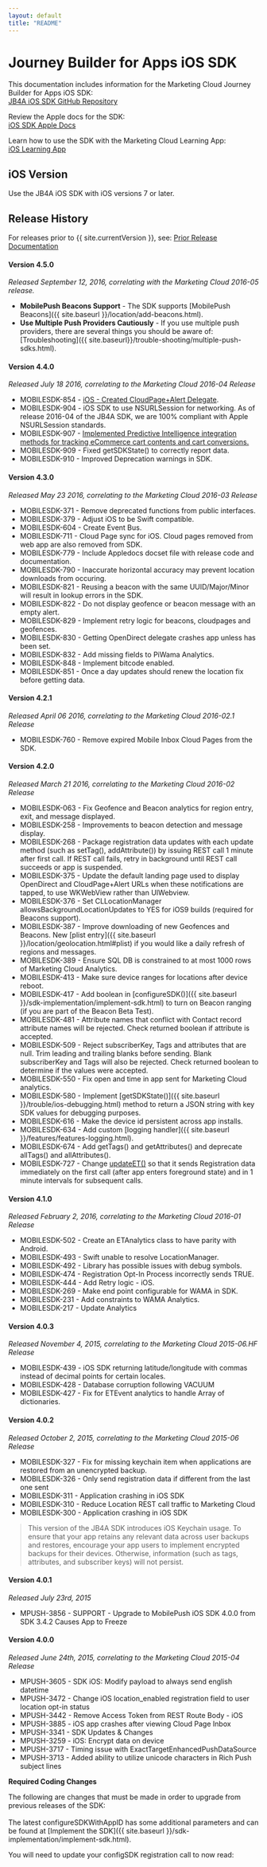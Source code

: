 ```yaml
---
layout: default
title: "README"
---
```

# Journey Builder for Apps iOS SDK

This documentation includes information for the Marketing Cloud Journey Builder for Apps iOS SDK:<br/>
<a href="{{ site.codeurl }}" target="_blank">JB4A iOS SDK GitHub Repository</a><br>

Review the Apple docs for the SDK:<br/>
<a href="{{ site.baseurl }}/appledoc/index.html" target="_blank">iOS SDK Apple Docs</a>

Learn how to use the SDK with the Marketing Cloud Learning App:<br/>
<a href="https://github.com/salesforce-marketingcloud/LearningAppIos" target="_blank">iOS Learning App</a>

## iOS Version

Use the JB4A iOS SDK with iOS versions 7 or later.

## Release History

For releases prior to {{ site.currentVersion }}, see: <a href="http://salesforce-marketingcloud.github.io/JB4A-SDK-iOS-v4.4.0/" target="_blank">Prior Release Documentation</a>

#### Version 4.5.0
_Released September 12, 2016, correlating with the Marketing Cloud 2016-05 release._

* **MobilePush Beacons Support** - The SDK supports [MobilePush Beacons]({{ site.baseurl }}/location/add-beacons.html).
* **Use Multiple Push Providers Cautiously** - If you use multiple push providers, there are several things you should be aware of: [Troubleshooting]({{ site.baseurl}}/trouble-shooting/multiple-push-sdks.html).

#### Version 4.4.0
_Released July 18 2016, correlating to the Marketing Cloud 2016-04 Release_<br/>

* MOBILESDK-854 - <a href="/JB4A-SDK-iOS/rich-push/rich-push-inbox.html#CPDelegate">iOS - Created CloudPage+Alert Delegate</a>.
* MOBILESDK-904 - iOS SDK to use NSURLSession for networking. As of release 2016-04 of the JB4A SDK, we are 100% compliant with Apple NSURLSession standards.
* MOBILESDK-907 - <a href="/JB4A-SDK-iOS/features/analytics.html#TrackCartAnalytics">Implemented Predictive Intelligence integration methods for tracking eCommerce cart contents and cart conversions.</a>
* MOBILESDK-909 - Fixed getSDKState() to correctly report data.
* MOBILESDK-910 - Improved Deprecation warnings in SDK.

#### Version 4.3.0
_Released May 23 2016, correlating to the Marketing Cloud 2016-03 Release_<br/>

* MOBILESDK-371 - Remove deprecated functions from public interfaces.
* MOBILESDK-379 - Adjust iOS to be Swift compatible.
* MOBILESDK-604 - Create Event Bus.
* MOBILESDK-711 - Cloud Page sync for iOS. Cloud pages removed from web app are also removed from SDK.
* MOBILESDK-779 - Include Appledocs docset file with release code and documentation.
* MOBILESDK-790 - Inaccurate horizontal accuracy may prevent location downloads from occuring.
* MOBILESDK-821 - Reusing a beacon with the same UUID/Major/Minor will result in lookup errors in the SDK.
* MOBILESDK-822 - Do not display geofence or beacon message with an empty alert.
* MOBILESDK-829 - Implement retry logic for beacons, cloudpages and geofences.
* MOBILESDK-830 - Getting OpenDirect delegate crashes app unless has been set.
* MOBILESDK-832 - Add missing fields to PiWama Analytics.
* MOBILESDK-848 - Implement bitcode enabled.
* MOBILESDK-851 - Once a day updates should renew the location fix before getting data.

#### Version 4.2.1
_Released April 06 2016, correlating to the Marketing Cloud 2016-02.1 Release_<br/>

* MOBILESDK-760 - Remove expired Mobile Inbox Cloud Pages from the SDK.

#### Version 4.2.0
_Released March 21 2016, correlating to the Marketing Cloud 2016-02 Release_<br/>

* MOBILESDK-063 - Fix Geofence and Beacon analytics for region entry, exit, and message displayed.
* MOBILESDK-258 - Improvements to beacon detection and message display.    
* MOBILESDK-268 - Package registration data updates with each update method (such as setTag(), addAttribute()) by
                  issuing REST call 1 minute after first call.  If REST call fails, retry in background until REST 
                  call succeeds or app is suspended.
* MOBILESDK-375 - Update the default landing page used to display OpenDirect and CloudPage+Alert URLs when these notifications are tapped, to use WKWebView rather than UIWebview.   
* MOBILESDK-376 - Set CLLocationManager allowsBackgroundLocationUpdates to YES for iOS9 builds (required for Beacons support).
* MOBILESDK-387 - Improve downloading of new Geofences and Beacons.  New [plist entry]({{ site.baseurl }}/location/geolocation.html#plist) if you would like a daily refresh of regions and messages.
* MOBILESDK-389 - Ensure SQL DB is constrained to at most 1000 rows of Marketing Cloud Analytics.
* MOBILESDK-413 - Make sure device ranges for locations after device reboot.
* MOBILESDK-417 - Add boolean in [configureSDK()]({{ site.baseurl }}/sdk-implementation/implement-sdk.html) to turn on Beacon ranging (if you are part of the Beacon Beta Test).
* MOBILESDK-481 - Attribute names that conflict with Contact record attribute names will be rejected.  Check returned boolean if attribute is accepted.
* MOBILESDK-509 - Reject subscriberKey, Tags and attributes that are null.  Trim leading and trailing blanks before sending.  Blank subscriberKey and Tags will also be rejected.
                  Check returned boolean to determine if the values were accepted.
* MOBILESDK-550 - Fix open and time in app sent for Marketing Cloud analytics.
* MOBILESDK-580 - Implement [getSDKState()]({{ site.baseurl }}/trouble/ios-debugging.html) method to return a JSON string with key SDK values for debugging purposes.
* MOBILESDK-616 - Make the device id persistent across app installs.
* MOBILESDK-634 - Add custom [logging handler]({{ site.baseurl }}/features/features-logging.html).
* MOBILESDK-674 - Add getTags() and getAttributes() and deprecate allTags() and allAttributes().                     
* MOBILESDK-727 - Change [updateET()](http://salesforce-marketingcloud.github.io/JB4A-SDK-iOS/appledoc/Classes/ETPush.html#//api/name/updateET) so that it sends Registration data immediately on the first call (after app enters
                  foreground state) and in 1 minute intervals for subsequent calls.

#### Version 4.1.0
_Released February 2, 2016, correlating to the Marketing Cloud 2016-01 Release_<br/>

* MOBILESDK-502 - Create an ETAnalytics class to have parity with Android.
* MOBILESDK-493 - Swift unable to resolve LocationManager.
* MOBILESDK-492 - Library has possible issues with debug symbols.
* MOBILESDK-474 - Registration Opt-In Process incorrectly sends TRUE.
* MOBILESDK-444 - Add Retry logic - iOS.
* MOBILESDK-269 - Make end point configurable for WAMA in SDK.
* MOBILESDK-231 - Add constraints to WAMA Analytics.
* MOBILESDK-217 - Update Analytics

#### Version 4.0.3
_Released November 4, 2015, correlating to the Marketing Cloud 2015-06.HF Release_<br/>

* MOBILESDK-439 - iOS SDK returning latitude/longitude with commas instead of decimal points for certain locales.
* MOBILESDK-428 - Database corruption following VACUUM
* MOBILESDK-427 - Fix for ETEvent analytics to handle Array of dictionaries.

#### Version 4.0.2
_Released October 2, 2015, correlating to the Marketing Cloud 2015-06 Release_<br/>

* MOBILESDK-327 - Fix for missing keychain item when applications are restored from an unencrypted backup.
* MOBILESDK-326 - Only send registration data if different from the last one sent
* MOBILESDK-311 - Application crashing in iOS SDK
* MOBILESDK-310 - Reduce Location REST call traffic to Marketing Cloud
* MOBILESDK-300 - Application crashing in iOS SDK

> This version of the JB4A SDK introduces iOS Keychain usage. To ensure that your app retains any relevant data across user backups and restores, encourage your app users to implement encrypted backups for their devices. Otherwise, information (such as tags, attributes, and subscriber keys) will not persist.

#### Version 4.0.1
_Released July 23rd, 2015_<br/>

* MPUSH-3856 - SUPPORT - Upgrade to MobilePush iOS SDK 4.0.0 from SDK 3.4.2 Causes App to Freeze<br/> 

#### Version 4.0.0
_Released June 24th, 2015, correlating to the Marketing Cloud 2015-04 Release_<br/>

* MPUSH-3605 - SDK iOS: Modify payload to always send english datetime<br/>
* MPUSH-3472 - Change iOS location_enabled registration field to user location opt-in status<br/>
* MPUSH-3442 - Remove Access Token from REST Route Body - iOS<br/>
* MPUSH-3885 - iOS app crashes after viewing Cloud Page Inbox<br/>
* MPUSH-3341 - SDK Updates & Changes<br/>
* MPUSH-3259 - iOS: Encrypt data on device<br/>
* MPUSH-3717 - Timing issue with ExactTargetEnhancedPushDataSource<br/>
* MPUSH-3713 - Added ability to utilize unicode characters in Rich Push subject lines<br/>

**Required Coding Changes** 

The following are changes that must be made in order to upgrade from previous releases of the SDK:<br/><br/>
The latest configureSDKWithAppID has some additional parameters and can be found at [Implement the SDK]({{ site.baseurl }}/sdk-implementation/implement-sdk.html).

You will need to update your configSDK registration call to now read: 

<script src="https://gist.github.com/sfmc-mobilepushsdk/71cf71032cfe92c06d76bf5f894cb115.js"></script>

<!--**Recommended Coding Changes** -->
